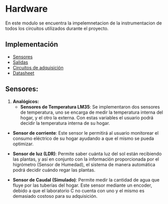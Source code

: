 # Hardware

En este modulo se encuentra la impelemnetacion de la instrumentacion de todos los circuitos utilizados durante el proyecto.

## Implementación 
- [Sensores](#sensores) 
- [Salidas](#salidas)
- [Circuitos de adquisición](#circuitos-de-adquisición) 
- [Datasheet](#datasheet) 

## Sensores: 
  1. **Analógicos:**
     - **Sensores de Temperatura LM35**: Se implementaron dos sensores de temperatura, uno se encarga de medir la temperatura  interna del hogar, y el otro la externa. Con estas variables el usuario podrá decidir la temperatura interna de su hogar.            

   - **Sensor de corriente**: Este sensor le permitirá al usuario monitorear el consumo eléctrico de su hogar ayudando a que el mismo se pueda optimizar. 

  - **Sensor de luz (LDR)**: Permite saber cuánta luz del sol están recibiendo las plantas, y así en conjunto con la información proporcionada por el higrómetro (Sensor de Humedad), el sistema de manera automática podrá decidir cuándo regar las plantas.     
  
  - **Sensor de Caudal (Simulado)**: Permite medir la cantidad de agua que fluye por las tuberías del hogar. Este sensor mediante un encoder, debido a  que el laboratorio C no cuenta con uno y el mismo es demasiado costoso para su adquisición. 
